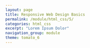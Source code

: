 ```yaml
---
layout: page
title: Responsive Web Design Basics
permalink: /module/html_css/5/
categories: html_css
excerpt: "Lorem Ipsum Dolor"
navigation_group: module
theme: tomato_6
---
```

